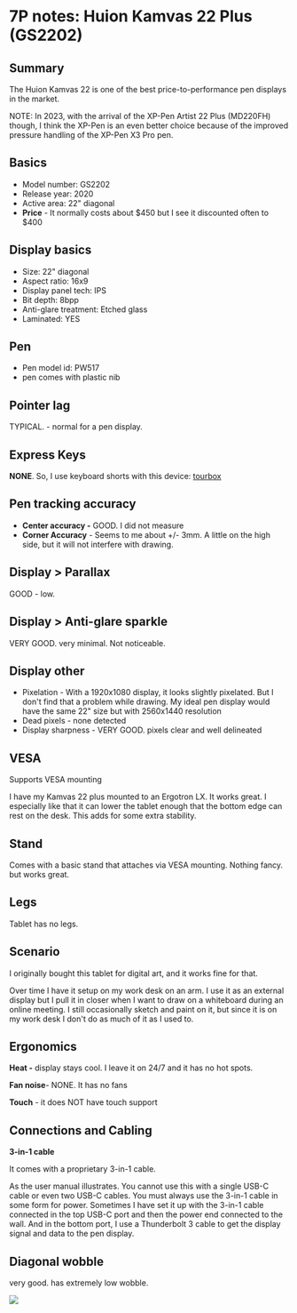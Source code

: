 # 7P notes: Huion Kamvas 22 Plus (GS2202)

## **Summary**

The Huion Kamvas 22 is one of the best price-to-performance pen displays in the market.&#x20;

NOTE: In 2023, with the arrival of the XP-Pen Artist 22 Plus (MD220FH) though, I think the XP-Pen is an even better choice because of the improved pressure handling of the XP-Pen X3 Pro pen.

## Basics

* Model number: GS2202
* Release year: 2020
* Active area: 22" diagonal
* **Price** - It normally costs about $450 but I see it discounted often to $400

## Display basics

* Size: 22" diagonal
* Aspect ratio: 16x9
* Display panel tech: IPS
* Bit depth: 8bpp
* Anti-glare treatment: Etched glass
* Laminated: YES

## Pen

* Pen model id: PW517
* pen comes with plastic nib

## Pointer lag

TYPICAL. - normal for a pen display.

## Express Keys

**NONE**. So, I use keyboard shorts with this device: [tourbox](../../../accessories/tourbox/)

## Pen tracking accuracy

* **Center accuracy -** GOOD. I did not measure
* **Corner Accuracy** - Seems to me about +/- 3mm. A little on the high side, but it will not interfere with drawing.

## **Display > Parallax**

GOOD - low.

## **Display > Anti-glare sparkle**

VERY GOOD. very minimal. Not noticeable. &#x20;

## **Display other**

* Pixelation - With a 1920x1080 display, it looks slightly pixelated. But I don't find that a problem while drawing. My ideal pen display would have the same 22" size but with 2560x1440 resolution
* Dead pixels - none detected
* Display sharpness - VERY GOOD. pixels clear and well delineated

## VESA

Supports VESA mounting

I have my Kamvas 22 plus mounted to an Ergotron LX. It works great. I especially like that it can lower the tablet enough that the bottom edge can rest on the desk. This adds for some extra stability.

## **Stand**

Comes with a basic stand that attaches via VESA mounting. Nothing fancy. but works great.

## **Legs**

Tablet has no legs.

## **Scenario**

I originally bought this tablet for digital art, and it works fine for that.

Over time I have it setup on my work desk on an arm. I use it as an external display but I pull it in closer when I want to draw on a whiteboard during an online meeting. I still occasionally sketch and paint on it, but since it is on my work desk I don't do as much of it as I used to.

## **Ergonomics**

**Heat -** display stays cool. I leave it on 24/7 and it has no hot spots.

**Fan noise**- NONE. It has no fans

**Touch** - it does NOT have touch support



## **Connections and Cabling**

**3-in-1 cable**

It comes with a proprietary 3-in-1 cable.&#x20;

As the user manual illustrates. You cannot use this with a single USB-C cable or even two USB-C cables. You must always use the 3-in-1 cable in some form for power. Sometimes I have set it up with the 3-in-1 cable connected in the top USB-C port and then the power end connected to the wall. And in the bottom port, I use a Thunderbolt 3 cable to get the display signal and data to the pen display.

## **Diagonal wobble**&#x20;

very good. has extremely low wobble.

![](<../../../.gitbook/assets/Huion Kamvas 22 Plus (GS2202) wobble.png>)



